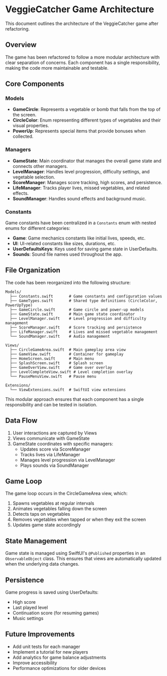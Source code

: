 # VeggieCatcher Game Architecture

This document outlines the architecture of the VeggieCatcher game after refactoring.

## Overview

The game has been refactored to follow a more modular architecture with clear separation of concerns. Each component has a single responsibility, making the code more maintainable and testable.

## Core Components

### Models

- **GameCircle**: Represents a vegetable or bomb that falls from the top of the screen.
- **CircleColor**: Enum representing different types of vegetables and their visual properties.
- **PowerUp**: Represents special items that provide bonuses when collected.

### Managers

- **GameState**: Main coordinator that manages the overall game state and connects other managers.
- **LevelManager**: Handles level progression, difficulty settings, and vegetable selection.
- **ScoreManager**: Manages score tracking, high scores, and persistence.
- **LifeManager**: Tracks player lives, missed vegetables, and related effects.
- **SoundManager**: Handles sound effects and background music.

### Constants

Game constants have been centralized in a `Constants` enum with nested enums for different categories:
- **Game**: Game mechanics constants like initial lives, speeds, etc.
- **UI**: UI-related constants like sizes, durations, etc.
- **UserDefaultsKeys**: Keys used for saving game state in UserDefaults.
- **Sounds**: Sound file names used throughout the app.

## File Organization

The code has been reorganized into the following structure:

```
Models/
  ├── Constants.swift       # Game constants and configuration values
  ├── GameTypes.swift       # Shared type definitions (CircleColor, PowerUpType)
  ├── GameCircle.swift      # Game circle and power-up models
  ├── GameState.swift       # Main game state coordinator
  ├── LevelManager.swift    # Level progression and difficulty management
  ├── ScoreManager.swift    # Score tracking and persistence
  ├── LifeManager.swift     # Lives and missed vegetable management
  └── SoundManager.swift    # Audio management
  
Views/
  ├── CircleGameArea.swift  # Main gameplay area view
  ├── GameView.swift        # Container for gameplay
  ├── HomeScreen.swift      # Main menu
  ├── SplashScreen.swift    # Splash screen
  ├── GameOverView.swift    # Game over overlay
  ├── LevelCompleteView.swift # Level completion overlay
  └── PauseMenuView.swift   # Pause menu
  
Extensions/
  └── ViewExtensions.swift  # SwiftUI view extensions
```

This modular approach ensures that each component has a single responsibility and can be tested in isolation.

## Data Flow

1. User interactions are captured by Views
2. Views communicate with GameState
3. GameState coordinates with specific managers:
   - Updates score via ScoreManager
   - Tracks lives via LifeManager
   - Manages level progression via LevelManager
   - Plays sounds via SoundManager

## Game Loop

The game loop occurs in the CircleGameArea view, which:
1. Spawns vegetables at regular intervals
2. Animates vegetables falling down the screen
3. Detects taps on vegetables
4. Removes vegetables when tapped or when they exit the screen
5. Updates game state accordingly

## State Management

Game state is managed using SwiftUI's `@Published` properties in an `ObservableObject` class. This ensures that views are automatically updated when the underlying data changes.

## Persistence

Game progress is saved using UserDefaults:
- High score
- Last played level
- Continuation score (for resuming games)
- Music settings

## Future Improvements

- Add unit tests for each manager
- Implement a tutorial for new players
- Add analytics for game balance adjustments
- Improve accessibility
- Performance optimizations for older devices 